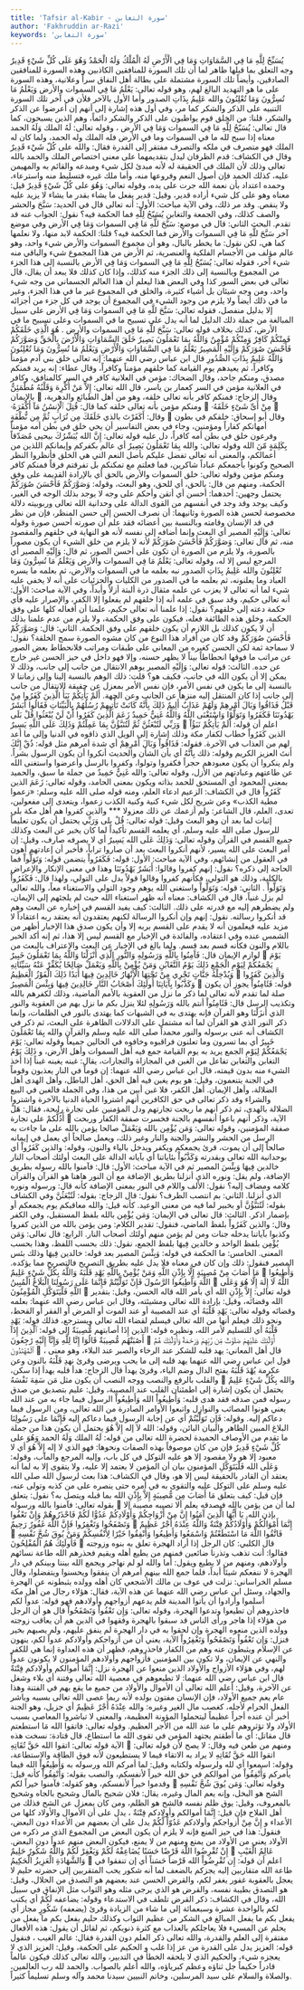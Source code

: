 ```yaml
---
title: 'Tafsir al-Kabir - سورة التغابن'
author: 'Fakhruddin ar-Razi'
keywords: 'سورة التغابن'
---
```


يُسَبِّحُ لِلَّهِ مَا فِي السَّمَاوَاتِ وَمَا فِي الْأَرْضِ لَهُ الْمُلْكُ وَلَهُ الْحَمْدُ وَهُوَ عَلَى كُلِّ شَيْءٍ قَدِيرٌ
وجه التعلق بما قبلها ظاهر لما أن تلك السورة للمنافقين الكاذبين وهذه السورة للمنافقين الصادقين، وأيضاً تلك السورة مشتملة على بطالة أهل النفاق سراً وعلانية، وهذه السورة على ما هو التهديد البالغ لهم، وهو قوله تعالى:
يَعْلَمُ مَا فِي السموات والأرض وَيَعْلَمُ مَا تُسِرُّونَ وَمَا تُعْلِنُونَ والله عَلِيمُ بِذَاتِ الصدور
وأما الأول بالآخر فلأن في آخر تلك السورة التنبيه على الذكر والشكر كما مر، وفي أول هذه إشارة إلى أنهم إن أعرضوا عن الذكر والشكر، قلنا: من الخلق قوم يواظبون على الذكر والشكر دائماً، وهم الذين يسبحون، كما قال تعالى:
يُسَبّحُ لِلَّهِ مَا فِي السموات وَمَا فِي الأرض
، وقوله تعالى:
لَهُ الملك وَلَهُ الحمد
معناه إذا سبح لله ما في السموات وما في الأرض فله الملك وله الحمد، ولما كان له الملك فهو متصرف في ملكه والتصرف مفتقر إلى القدرة فقال:
والله على كُلّ شَيْء قَدِيرٌ
وقال في الكشاف: قدم الظرفان ليدل بتقديمهما على معنى اختصاص الملك والحمد بالله تعالى وذلك لأن الملك في الحقيقة له لأنه مبدئ لكل شيء ومبدعه والقائم به والمهيمن عليه، كذلك الحمد فإن أصول النعم وفروعها منه، وأما ملك غيره فتسليط منه واسترعاء، وحمده اعتداد بأن نعمة الله جرت على يده، وقوله تعالى:
وَهُوَ على كُلّ شَيْءٍ قَدِيرٌ
قيل: معناه وهو على كل شيء أراده قدير، وقيل: قدير يفعل ما يشاء بقدر ما يشاء لا يزيد عليه ولا ينقص. وقد مر ذلك، وفي الآية مباحث:
الأول:
أنه تعالى قال في الحديد:
سَبَّحَ
والحشر والصف كذلك، وفي الجمعة والتغابن
يُسَبّحُ لِلَّهِ
فما الحكمة فيه؟ نقول: الجواب عنه قد تقدم.
البحث الثاني: قال في موضع:
سَبَّحَ للَّهِ مَا فِي السموات وَمَا فِي الأرض
وفي موضع آخر
سَبَّحَ للَّهِ مَا فِي السموات والأرض
فما الحكمة فيه؟ قلنا: الحكمة لابد منها، ولا نعلمها كما هي، لكن نقول: ما يخطر بالبال، وهو أن مجموع السموات والأرض شيء واحد، وهو عالم مؤلف من الأجسام الفلكية والعنصرية، ثم الأرض من هذا المجموع شيء والباقي منه شيء آخر، فقوله تعالى:
يُسَبّحُ لِلَّهِ مَا فِي السموات وَمَا فِي الأرض
بالنسبة إلى هذا الجزء من المجموع وبالنسبة إلى ذلك الجزء منه كذلك، وإذا كان كذلك فلا يبعد أن يقال، قال تعالى في بعض السور كذا وفي البعض هذا ليعلم أن هذا العالم الجسماني من وجه شيء واحد، ومن وجه شيئان بل أشياء كثيرة، والخلق في المجموع غير ما في هذا الجزء، وغير ما في ذلك أيضاً ولا يلزم من وجود الشيء في المجموع أن يوجد في كل جزء من أجزائه إلا بدليل منفصل، فقوله تعالى:
سَبَّحَ للَّهِ مَا فِي السموات وَمَا فِي الأرض
على سبيل المبالغة من جملة ذلك الدليل لما أنه يدل على تسبيح ما في السموات وعلى تسبيح ما في الأرض، كذلك بخلاف قوله تعالى:
سَبَّحَ للَّهِ مَا فِي السموات والأرض
.
هُوَ الَّذِي خَلَقَكُمْ فَمِنْكُمْ كَافِرٌ وَمِنْكُمْ مُؤْمِنٌ وَاللَّهُ بِمَا تَعْمَلُونَ بَصِيرٌ
خَلَقَ السَّمَاوَاتِ وَالْأَرْضَ بِالْحَقِّ وَصَوَّرَكُمْ فَأَحْسَنَ صُوَرَكُمْ وَإِلَيْهِ الْمَصِيرُ
يَعْلَمُ مَا فِي السَّمَاوَاتِ وَالْأَرْضِ وَيَعْلَمُ مَا تُسِرُّونَ وَمَا تُعْلِنُونَ وَاللَّهُ عَلِيمٌ بِذَاتِ الصُّدُورِ
قال ابن عباس رضي الله عنهما:
إنه تعالى خلق بني آدم مؤمناً وكافراً، ثم يعيدهم يوم القيامة كما خلقهم مؤمناً وكافراً، وقال عطاء: إنه يريد فمنكم مصدق، ومنكم جاحد، وقال الضحاك: مؤمن في العلانية كافر في السر كالمنافق، وكافر في العلانية مؤمن في السر كعمار بن ياسر، قال الله تعالى:
إِلاَّ مَنْ أُكْرِهَ وَقَلْبُهُ مُطْمَئِنٌّ بالإيمان

وقال الزجاج: فمنكم كافر بأنه تعالى خلقه، وهو من أهل الطبائع والدهرية، ومنكم مؤمن بأنه تعالى خلقه كما قال:
قُتِلَ ٱلْإِنسَٰنُ مَآ أَكْفَرَهُۥ

مِنْ أَىِّ شَىْءٍ خَلَقَهُۥ

وقال:
أَكَفَرْتَ بالذي خَلَقَكَ مِن تُرَابٍ ثُمَّ مِن نُّطْفَةٍ

وقال أبو إسحاق: خلقكم في بطون أمهاتكم كفاراً ومؤمنين، وجاء في بعض التفاسير أن يحي خلق في بطن أمه مؤمناً وفرعون خلق في بطن أمه كافراً، دل عليه قوله تعالى:
إِنَّ الله يُبَشّرُكَ بيحيى مُصَدّقاً بِكَلِمَةٍ مّنَ الله
وقوله تعالى:
والله بِمَا تَعْمَلُونَ بَصِيرٌ
أي عالم بكفركم وإيمانكم اللذين من أعمالكم، والمعنى أنه تعالى تفضل عليكم بأصل النعم التي هي الخلق فأنظروا النظر الصحيح وكونوا بأجمعكم عباداً شاكرين، فما فعلتم مع تمكنكم بل تفرقتم فرقاً فمنكم كافر ومنكم مؤمن وقوله تعالى:
خلق السموات والأرض بالحق
أي بالإرادة القديمة على وفق الحكمة، ومنهم من قال: بالحق، أي للحق، وهو البعث، وقوله:
وَصَوَّرَكُمْ فَأَحْسَنَ صُوَرَكُمْ
يحتمل وجهين:
أحدهما:
أحسن أي أتقن وأحكم على وجه لا يوجد بذلك الوجه في الغير، وكيف يوجد وقد وجد في أنفسهم من القوى الدالة على وحدانية الله تعالى وربوبيته دلالة مخصوصة لحسن هذه الصورة وثانيهما: أن نصرف الحسن إلى حسن المنظر، فإن من نظر في قد الإنسان وقامته وبالنسبة بين أعضائه فقد علم أن صورته أحسن صورة وقوله تعالى:
وَإِلَيْهِ المصير
أي البعث وإنما أضافه إلى نفسه لأنه هو النهاية في خلقهم والمقصود منه، ثم قال تعالى:
وَصَوَّرَكُمْ فَأَحْسَنَ صُوَرَكُمْ
لأنه لا يلزم من خلق الشيء أن يكون مصوراً بالصورة، ولا يلزم من الصورة أن تكون على أحسن الصور، ثم قال:
وَإِلَيْهِ المصير
أي المرجع ليس إلا له، وقوله تعالى:
يَعْلَمُ مَا فِي السموات والأرض وَيَعْلَمُ مَا تُسِرُّونَ وَمَا تُعْلِنُونَ والله عَلِيمُ بِذَاتِ الصدور
نبه بعلمه ما في السموات والأرض، ثم بعلمه ما يسره العباد وما يعلنونه، ثم بعلمه ما في الصدور من الكليات والجزئيات على أنه لا يخفى عليه شيء لما أنه تعالى لا يعزب عن علمه مثقال ذرة ألبتة أزلاً وأبداً، وفي الآية مباحث:
الأول:
أنه تعالى حكيم، وقد سبق في علمه أنه إذا خلقهم لم يفعلوا إلا الكفر، والإصرار عليه فأي حكمة دعته إلى خلقهم؟ نقول: إذا علمنا أنه تعالى حكيم، علمنا أن أفعاله كلها على وفق الحكمة، وخلق هذه الطائفة فعله، فيكون على وفق الحكمة، ولا يلزم من عدم علمنا بذلك أن لا يكون كذلك بل اللازم أن يكون خلقهم على وفق الحكمة.
الثاني:
قال:
وَصَوَّرَكُمْ فَأَحْسَنَ صُوَرَكُمْ
وقد كان من أفراد هذا النوع من كان مشوه الصورة سمج الخلقة؟ نقول: لا سماجة ثمة لكن الحسن كغيره من المعاني على طبقات ومراتب فلانحطاط بعض الصور عن مراتب ما فوقها انحطاطاً بيناً لا يظهر حسنه، وإلا فهو داخل في حيز الحسن غير خارج عن حده.
الثالث: قوله تعالى:
وَإِلَيْهِ المصير
يوهم الانتقال من جانب إلى جانب، وذلك لا يمكن إلا أن يكون الله في جانب، فكيف هو؟ قلت: ذلك الوهم بالنسبة إلينا وإلى زماننا لا بالنسبة إلى ما يكون في نفس الأمر، فإن نفس الأمر بمعزل عن حقيقة الانتقال من جانب إلى جانب إذا كان المنتقل إليه منزهاً عن الجانب وعن الجهة.
أَلَمْ يَأْتِكُمْ نَبَأُ الَّذِينَ كَفَرُوا مِنْ قَبْلُ فَذَاقُوا وَبَالَ أَمْرِهِمْ وَلَهُمْ عَذَابٌ أَلِيمٌ
ذَلِكَ بِأَنَّهُ كَانَتْ تَأْتِيهِمْ رُسُلُهُمْ بِالْبَيِّنَاتِ فَقَالُوا أَبَشَرٌ يَهْدُونَنَا فَكَفَرُوا وَتَوَلَّوْا وَاسْتَغْنَى اللَّهُ وَاللَّهُ غَنِيٌّ حَمِيدٌ
زَعَمَ الَّذِينَ كَفَرُوا أَنْ لَنْ يُبْعَثُوا قُلْ بَلَى وَرَبِّي لَتُبْعَثُنَّ ثُمَّ لَتُنَبَّؤُنَّ بِمَا عَمِلْتُمْ وَذَلِكَ عَلَى اللَّهِ يَسِيرٌ

اعلم أن قوله:
أَلَمْ يَأْتِكُمْ نَبَؤُاْ الذين كَفَرُواْ
خطاب لكفار مكة وذلك إشارة إلى الويل الذي ذاقوه في الدنيا وإلى ما أعد لهم من العذاب في الآخرة. فقوله:
فَذَاقُواْ وَبَالَ أَمْرِهِمْ
أي شدة أمرهم مثل قوله:
ذُقْ إِنَّكَ أَنتَ العزيز الكريم
وقوله:
ذلك بِأَنَّهُ
أي بأن الشأن والحديث أنكروا أن يكون الرسول بشراً. ولم ينكروا أن يكون معبودهم حجراً فكفروا وتولوا، وكفروا بالرسل وأعرضوا واستغنى الله عن طاعتهم وعبادتهم من الأزل، وقوله تعالى:
والله غَنِيٌّ حَمِيدٌ
من جملة ما سبق، والحميد بمعنى المحمود أي المستحق للحمد بذاته ويكون بمعنى الحامد، وقوله تعالى:
زَعَمَ الذين كَفَرُواْ
قال في الكشاف: الزعيم ادعاء العلم، ومنه قوله صلى الله عليه وسلم: «زعموا مطية الكذب» وعن شريح لكل شيء كنية وكنية الكذب زعموا، ويتعدى إلى مفعولين، تعدى، العلم، قال الشاعر:
ولم أزعمك عن ذلك معزولا ***
والذين كفروا هم أهل مكة
بلى
إثبات لما بعد أن وهو البعث وقيل: قوله تعالى:
قُلْ بلى وَرَبِّي
يحتمل أن يكون تعليماً للرسول صلى الله عليه وسلم، أي يعلمه القسم تأكيداً لما كان يخبر عن البعث وكذلك جميع القسم في القرآن وقوله تعالى:
وَذَلِكَ عَلَى الله يَسِيرٌ
أي لا يصرفه صارف، وقيل: إن أمر البعث على الله يسير، لأنهم أنكروا البعث بعد أن صاروا تراباً، فأخبر أن إعادتهم أهون في العقول من إنشائهم، وفي الآية مباحث:
الأول:
قوله:
فَكَفَرُواْ
يتضمن قوله:
وَتَوَلَّواْ
فما الحاجة إلى ذكره؟ نقول: إنهم كفروا وقالوا:
أَبَشَرٌ يَهْدُونَنَا
وهذا في معنى الإنكار والإعراض بالكلية، وذلك هو التولي، فكأنهم كفروا وقالوا قولاً يدل على التولي، ولهذا قال:
فَكَفَرُواْ وَتَوَلَّواْ
.
الثاني:
قوله:
وَتَوَلَّواْ واستغنى الله
يوهم وجود التولي والاستغناء معاً، والله تعالى لم يزل غنياً، قال في الكشاف: معناه أنه ظهر استغناء الله حيث لم يلجئهم إلى الإيمان، ولم يضطرهم إليه مع قدرته على ذلك.
الثالث:
كيف يفيد القسم في إخباره عن البعث وهم قد أنكروا رسالته. نقول: إنهم وإن أنكروا الرسالة لكنهم يعتقدون أنه يعتقد ربه اعتقاداً لا مزيد عليه فيعلمون أنه لا يقدم على القسم بربه إلا وأن يكون صدق هذا الإخبار أظهر من الشمس عنده وفي اعتقاده، والفائدة في الإخبار مع القسم ليس إلا هذا، ثم إنه أكد الخبر باللام والنون فكأنه قسم بعد قسم.
ولما بالغ في الإخبار عن البعث والاعتراف بالبعث من لوازم الإيمان قال:
فَآَمِنُوا بِاللَّهِ وَرَسُولِهِ وَالنُّورِ الَّذِي أَنْزَلْنَا وَاللَّهُ بِمَا تَعْمَلُونَ خَبِيرٌ

يَوْمَ يَجْمَعُكُمْ لِيَوْمِ الْجَمْعِ ذَلِكَ يَوْمُ التَّغَابُنِ وَمَنْ يُؤْمِنْ بِاللَّهِ وَيَعْمَلْ صَالِحًا يُكَفِّرْ عَنْهُ سَيِّئَاتِهِ وَيُدْخِلْهُ جَنَّاتٍ تَجْرِي مِنْ تَحْتِهَا الْأَنْهَارُ خَالِدِينَ فِيهَا أَبَدًا ذَلِكَ الْفَوْزُ الْعَظِيمُ

وَالَّذِينَ كَفَرُوا وَكَذَّبُوا بِآَيَاتِنَا أُولَئِكَ أَصْحَابُ النَّارِ خَالِدِينَ فِيهَا وَبِئْسَ الْمَصِيرُ

قوله:
فَئَامِنُواْ
يجوز أن يكون صلة لما تقدم لأنه تعالى لما ذكر ما نزل من العقوبة بالأمم الماضية، وذلك لكفرهم بالله وتكذيب الرسل قال:
فَئَامِنُواْ
أنتم
بالله وَرَسُولِهِ
لئلا ينزل بكم ما نزل بهم من العقوبة
والنور الذي أَنزَلْنَا
وهو القرآن فإنه يهتدى به في الشبهات كما يهتدى بالنور في الظلمات، وإنما ذكر النور الذي هو القرآن لما أنه مشتمل على الدلالات الظاهرة على البعث، ثم ذكر في الكشاف أنه عنى برسوله والنور محمداً صلى الله عليه وسلم والقرآن
والله بِمَا تَعْمَلُونَ خَبِيرٌ
أي بما تسرون وما تعلنون فراقبوه وخافوه في الحالين جميعاً وقوله تعالى:
يَوْمَ يَجْمَعُكُمْ لِيَوْمِ الجمع
يريد به يوم القيامة جمع فيه أهل السموات وأهل الأرض، و
ذَلِكَ يَوْمُ التغابن
والتغابن تفاعل من الغبن في المجازاة والتجارات، يقال: غبنه يغبنه غبناً إذا أخذ الشيء منه بدون قيمته، قال ابن عباس رضي الله عنهما: إن قوماً في النار يعذبون وقوماً في الجنة يتنعمون، وقيل: هو يوم يغبن فيه أهل الحق، أهل الباطل، وأهل الهدى أهل الضلالة، وأهل الإيمان. أهل الكفر، فلا غبن أبين من هذا، وفي الجملة فالغبن في البيع والشراء وقد ذكر تعالى في حق الكافرين أنهم اشتروا الحياة الدنيا بالآخرة واشتروا الضلالة بالهدى، ثم ذكر أنهم ما ربحت تجارتهم ودل المؤمنين على تجارة رابحة، فقال:
هَلْ أَدُلُّكمْ على تجارة

الآية، وذكر أنهم باعوا أنفسهم بالجنة فخسرت صفقة الكفار وربحت صفقة المؤمنين، وقوله تعالى:
وَمَن يُؤْمِن بالله وَيَعْمَلْ صالحا
يؤمن بالله على ما جاءت به الرسل من الحشر والنشر والجنة والنار وغير ذلك، ويعمل صالحاً أي يعمل في إيمانه صالحاً إلى أن يموت، قرئ يجمعكم ويكفر ويدخل بالياء والنون، وقوله:
والذين كَفَرُواْ
أي بوحدانية الله تعالى وبقدرته
وَكَذَّبُواْ بئاياتنا
أي بآياته الدالة على البعث
أولئك أصحاب النار خالدين فِيهَا وَبِئْسَ المصير
ثم في الآية مباحث:
الأول:
قال:
فآمنوا بالله رسوله
بطريق الإضافة، ولم يقل: ونوره الذي أنزلنا بطريق الإضافة مع أن النور هاهنا هو القرآن والقرآن كلامه ومضاف إليه؟ نقول: الألف واللام في النور بمعنى الإضافة كأنه قال: ورسوله ونوره الذي أنزلنا.
الثاني:
بم انتصب الظرف؟ نقول: قال الزجاج: بقوله:
لَتُبْعَثُنَّ
وفي الكشاف بقوله:
لَتُنَبَّؤُنَّ
أو بخبير لما فيه من معنى الوعيد. كأنه قيل: والله معاقبكم يوم يجمعكم أو بإضمار اذكر.
الثالث:
قال تعالى في الإيمان:
وَمَن يُؤْمِن بالله
بلفظ المستقبل، وفي الكفر وقال:
والذين كَفَرُواْ
بلفظ الماضي، فنقول: تقدير الكلام: ومن يؤمن بالله من الذين كفروا وكذبوا بآياتنا يدخله جنات ومن لم يؤمن منهم أولئك أصحاب النار.
الرابع:
قال تعالى:
وَمَن يُؤْمِن
بلفظ الواحد و
خالدين فِيهَا
بلفظ الجمع، نقول: ذلك بحسب اللفظ، وهذا بحسب المعنى.
الخامس: ما الحكمة في قوله:
وَبِئْسَ المصير
بعد قوله:
خالدين فِيهَا
وذلك بئس المصير فنقول: ذلك وإن كان في معناه فلا يدل عليه بطريق التصريح فالتصريح مما يؤكده.
مَا أَصَابَ مِنْ مُصِيبَةٍ إِلَّا بِإِذْنِ اللَّهِ وَمَنْ يُؤْمِنْ بِاللَّهِ يَهْدِ قَلْبَهُ وَاللَّهُ بِكُلِّ شَيْءٍ عَلِيمٌ

وَأَطِيعُوا اللَّهَ وَأَطِيعُوا الرَّسُولَ فَإِنْ تَوَلَّيْتُمْ فَإِنَّمَا عَلَى رَسُولِنَا الْبَلَاغُ الْمُبِينُ

اللَّهُ لَا إِلَهَ إِلَّا هُوَ وَعَلَى اللَّهِ فَلْيَتَوَكَّلِ الْمُؤْمِنُونَ

قوله تعالى:
إِلاَّ بِإِذْنِ الله
أي بأمر الله قاله الحسن، وقيل: بتقدير الله وقضائه، وقيل: بإرادة الله تعالى ومشيئته، وقال ابن عباس رضي الله عنهما: بعلمه وقضائه وقوله تعالى:
يَهْدِ قَلْبَهُ
أي عند المصيبة أو عند الموت أو المرض أو الفقر أو القحط، ونحو ذلك فيعلم أنها من الله تعالى فيسلم لقضاء الله تعالى ويسترجع، فذلك قوله:
يَهْدِ قَلْبَهُ
أي للتسليم لأمر الله، ونظيره قوله:
الذين إِذَا أصابتهم مُّصِيبَةٌ
إلى قوله:
ٱلَّذِينَ إِذَآ أَصَٰبَتْهُم مُّصِيبَةٌ قَالُوٓا إِنَّا لِلَّهِ وَإِنَّآ إِلَيْهِ رَٰجِعُونَ

أُو۟لَٰٓئِكَ عَلَيْهِمْ صَلَوَٰتٌ مِّن رَّبِّهِمْ وَرَحْمَةٌ وَأُو۟لَٰٓئِكَ هُمُ ٱلْمُهْتَدُونَ

، قال أهل المعاني: يهد قلبه للشكر عند الرخاء والصبر عند البلاء، وهو معنى قول ابن عباس رضي الله عنهما يهد قلبه إلى ما يحب ويرضى وقرئ
نهدِ قَلْبَهُ
بالنون وعن عكرمة
يُهْدَ قَلْبَهُ
بفتح الدال وضم الياء، وقرئ
يهدأ
قال الزجاج: هدأ قلبه يهدأ إذا سكن، والقلب بالرفع والنصب ووجه النصب أن يكون مثل
مَن سَفِهَ نَفْسَهُ

والله بِكُلِّ شَيْءٍ عَلِيمٌ
يحتمل أن يكون إشارة إلى اطمئنان القلب عند المصيبة، وقيل: عليم بتصديق من صدق رسوله فمن صدقه فقد هدى قلبه:
وَأَطِيعُواْ الله وَأَطِيعُواْ الرسول
فيما جاء به من عند الله يعني هونوا المصائب والنوازل واتبعوا الأوامر الصادرة من الله تعالى، ومن الرسول فيما دعاكم إليه.
وقوله:
فَإِن تَوَلَّيْتُمْ
أي عن إجابة الرسول فيما دعاكم إليه
فَإِنَّمَا على رَسُولِنَا البلاغ المبين
الظاهر والبيان البائن، وقوله:
الله لاَ إله إِلاَّ هُوَ
يحتمل أن يكون هذا من جملة ما تقدم من الأوصاف الحميدة لحضرة الله تعالى من قوله:
لَهُ الملك وَلَهُ الحمد وَهُوَ على كُلِّ شَيْءٍ قَدِيرٌ
فإن من كان موصوفاً بهذه الصفات ونحوها: فهو الذي
لا إله إِلاَّ هُوَ
أي لا معبود إلا هو ولا مقصود إلا هو عليه التوكل في كل باب، وإليه المرجع والمآب، وقوله:
وَعَلَى الله فَلْيَتَوَكَّلِ المؤمنون
بيان أن المؤمن لا يعتمد إلا عليه، ولا يتقوى إلا به لما أنه يعتقد أن القادر بالحقيقة ليس إلا هو، وقال في الكشاف: هذا بعث لرسول الله صلى الله عليه وسلم على التوكل عليه والتقوى به في أمره حتى ينصره على من كذبه وتولى عنه، فإن قيل: كيف يتعلق
مَا أَصَابَ مِن مُّصِيبَةٍ إِلاَّ بِإِذْنِ الله
بما قبله ويتصل به؟ نقول: يتعلق بقوله تعالى:
فآمنوا بالله ورسوله

لما أن من يؤمن بالله فيصدقه يعلم ألا تصيبه مصيبة إلا بإذن الله.
يَا أَيُّهَا الَّذِينَ آَمَنُوا إِنَّ مِنْ أَزْوَاجِكُمْ وَأَوْلَادِكُمْ عَدُوًّا لَكُمْ فَاحْذَرُوهُمْ وَإِنْ تَعْفُوا وَتَصْفَحُوا وَتَغْفِرُوا فَإِنَّ اللَّهَ غَفُورٌ رَحِيمٌ

إِنَّمَا أَمْوَالُكُمْ وَأَوْلَادُكُمْ فِتْنَةٌ وَاللَّهُ عِنْدَهُ أَجْرٌ عَظِيمٌ

فَاتَّقُوا اللَّهَ مَا اسْتَطَعْتُمْ وَاسْمَعُوا وَأَطِيعُوا وَأَنْفِقُوا خَيْرًا لِأَنْفُسِكُمْ وَمَنْ يُوقَ شُحَّ نَفْسِهِ فَأُولَئِكَ هُمُ الْمُفْلِحُونَ

قال الكلبي: كان الرجل إذا أراد الهجرة تعلق به بنوه وزوجته فقالوا: أنت تذهب وتذرنا ضائعين فمنهم من يطيع أهله ويقيم فحذرهم الله طاعة نسائهم وأولادهم، ومنهم من لا يطيع ويقول: أما والله لو لم نهاجر ويجمع الله بيننا وبينكم في دار الهجرة لا ننفعكم شيئاً أبداً، فلما جمع الله بينهم أمرهم أن ينفقوا ويحسنوا ويتفضلوا، وقال مسلم الخراساني: نزلت في عوف بن مالك الأشجعي كان أهله وولده يثبطونه عن الهجرة والجهاد، وسئل ابن عباس رضي الله عنهما عن هذه الآية، فقال: هؤلاء رجال من أهل مكة أسلموا وأرادوا أن يأتوا المدينة فلم يدعهم أزواجهم وأولادهم فهو قوله: عدواً لكم فاحذروهم أن تطيعوا وتدعوا الهجرة، وقوله تعالى:
وَإِن تَعْفُواْ وَتَصْفَحُواْ
قال هو أن الرجل من هؤلاء إذا هاجر ورأى الناس قد سبقوا بالهجرة وفقهوا في الدين هم أن يعاقب زوجته وولده الذين منعوه الهجرة وإن لحقوا به في دار الهجرة لم ينفق عليهم، ولم يصبهم بخير فنزل:
وَإِن تَعْفُواْ وَتَصْفَحُواْ وَتَغْفِرُواْ
الآية، يعني أن من أزواجكم وأولادكم عدواً لكم، ينهون عن الإسلام ويثبطون عنه وهم من الكفار فاحذروهم، فظهر أن هذه العداوة إنما هي للكفر والنهي عن الإيمان، ولا تكون بين المؤمنين فأزواجهم وأولادهم المؤمنون لا يكونون عدواً لهم، وفي هؤلاء الأزواج والأولاد الذين منعوا عن الهجرة نزل:
إِنَّمَا أموالكم وأولادكم فِتْنَةٌ
قال ابن عباس رضي الله عنهما: لا تطيعوهم في معصية الله تعالى وفتنة أي بلاء وشغل عن الآخرة، وقيل: أعلم الله تعالى أن الأموال والأولاد من جميع ما يقع بهم في الفتنة وهذا عام يعم جميع الأولاد، فإن الإنسان مفتون بولده لأنه ربما عصى الله تعالى بسببه وباشر الفعل الحرام لأجله، كغصب مال الغير وغيره:
والله عِنْدَهُ أَجْرٌ عَظِيمٌ
أي جزيل، وهو الجنة أخبر أن عنده أجراً عظيماً ليتحملوا المؤونة العظيمة، والمعنى لا تباشروا المعاصي بسبب الأولاد ولا تؤثروهم على ما عند الله من الأجر العظيم. وقوله تعالى:
فاتقوا الله مَا استطعتم
قال مقاتل: أي ما أطقتم يجتهد المؤمن في تقوى الله ما استطاع، قال قتادة: نسخت هذه الآية قوله تعالى:
اتقوا الله حَقَّ تُقَاتِهِ

ومنهم من طعن فيه وقال: لا يصح لأن قوله تعالى:
اتقوا الله حَقَّ تُقَاتِهِ
لا يراد به الاتقاء فيما لا يستطيعون لأنه فوق الطاقة والاستطاعة، وقوله:
اسمعوا
أي لله ولرسوله ولكتابه وقيل: لما أمركم الله ورسوله به
وَأَطِيعُواْ
الله فيما يأمركم
وَأَنْفِقُواْ
من أموالكم في حق الله خيراً لأنفسكم، والنصب بقوله:
وَأَنْفِقُواْ
كأنه قيل: وقدموا خيراً لأنفسكم، وهو كقوله:
فآمنوا خيراً لكم

وقوله تعالى:
وَمَن يُوقَ شُحَّ نَفْسِهِ
الشح هو البخل، وإنه يعم المال وغيره، يقال: فلان شحيح بالمال وشحيح بالجاه وشحيح بالمعروف، وقيل: يوق ظلم نفسه فالشح هو الظلم، ومن كان بمعزل عن الشح فذلك من أهل الفلاح فإن قيل:
إِنَّمَا أموالكم وأولادكم فِتْنَةٌ
، يدل على أن الأموال والأولاد كلها من الأعداء و
إِنَّ مِنْ أزواجكم وأولادكم عَدُوّاً لَّكُمْ
يدل على أن بعضهم من الأعداء دون البعض، فنقول: هذا في حيز المنع فإنه لا يلزم أن يكون البعض من المجموع الذي مر ذكره من الأولاد يعني من الأولاد من يمنع ومنهم من لا يمنع، فيكون البعض منهم عدواً دون البعض.
إِنْ تُقْرِضُوا اللَّهَ قَرْضًا حَسَنًا يُضَاعِفْهُ لَكُمْ وَيَغْفِرْ لَكُمْ وَاللَّهُ شَكُورٌ حَلِيمٌ

عَالِمُ الْغَيْبِ وَالشَّهَادَةِ الْعَزِيزُ الْحَكِيمُ

اعلم أن قوله:
إِن تُقْرِضُواْ الله قَرْضاً حَسَناً
أي إن تنفقوا في طاعة الله متقاربين إليه يجزكم بالضعف لما أنه شكور يحب المتقربين إلى حضرته حليم لا يعجل بالعقوبة غفور يغفر لكم، والقرض الحسن عند بعضهم هو التصدق من الحلال، وقيل: هو التصدق بطيبة نفسه، والقرض هو الذي يرجى مثله وهو الثواب مثل الإنفاق في سبيل الله، وقال في الكشاف: ذكر القرض تلطف في الاستدعاء وقوله:
يضاعفه لَكُمْ
أي يكتب لكم بالواحدة عشرة وسبعمائة إلى ما شاء من الزيادة وقرئ (يضعفه)
شَكُورٍ
مجاز أي يفعل بكم ما يفعل المبالغ في الشكر من عظيم الثواب وكذلك حليم يفعل بكم ما يفعل من يحلم عن المسيء فلا يعاجلكم بالعذاب مع كثرة ذنوبكم، ثم لقائل أن يقول: هذه الأفعال مفتقرة إلى العلم والقدرة، والله تعالى ذكر العلم دون القدرة فقال:
عالم الغيب
، فنقول قوله:
العزيز
يدل على القدرة من عز إذا غلب و
الحكيم
على الحكمة، وقيل: العزيز الذي لا يعجزه شيء، والحكيم الذي لا يلحقه الخطأ في التدبير، والله تعالى كذلك فيكون عالماً قادراً حكيماً جل ثناؤه وعظم كبرياؤه، والله أعلم بالصواب.
والحمد لله رب العالمين، والصلاة والسلام على سيد المرسلين، وخاتم النبيين سيدنا محمد وآله وسلم تسليماً كثيراً.